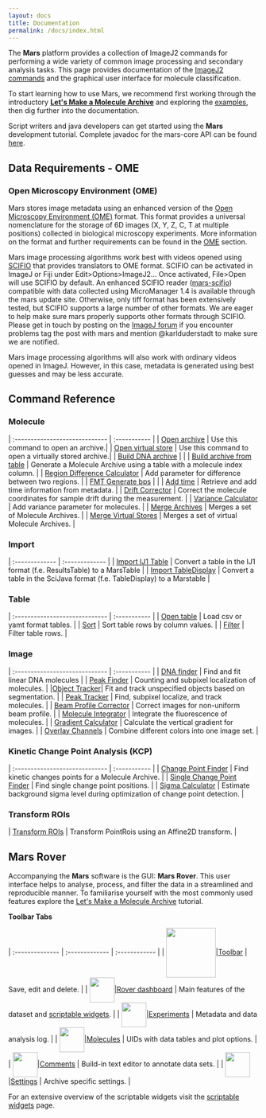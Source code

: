 ```yaml
---
layout: docs
title: Documentation
permalink: /docs/index.html
---
```


The **Mars** platform provides a collection of ImageJ2 commands for performing a wide variety of common image processing and secondary analysis tasks. This page provides documentation of the [ImageJ2 commands](https://duderstadt-lab.github.io/mars-core/javadoc/) and the graphical user interface for molecule classification.  

To start learning how to use Mars, we recommend first working through the introductory **[Let's Make a Molecule Archive](https://duderstadt-lab.github.io/mars-docs/tutorials/workingwithmars/create-a-Molecule-Archive/)** and exploring the [examples](../examples), then dig further into the documentation.

Script writers and java developers can get started using the **Mars** development tutorial. Complete javadoc for the mars-core API can be found [here](http://duderstadt-lab.github.io/mars-core/javadoc/).

## <a name="commands"></a>Data Requirements - OME

### Open Microscopy Environment (OME)

Mars stores image metadata using an enhanced version of the [Open Microscopy Environment (OME)](https://link.springer.com/article/10.1186/gb-2005-6-5-r47) format. This format provides a universal nomenclature for the storage of 6D images (X, Y, Z, C, T at multiple positions) collected in biological microscopy experiments. More information on the format and further requirements can be found in the [OME](./OME/) section.

Mars image processing algorithms work best with videos opened using [SCIFIO](https://scif.io/) that provides translators to OME format. SCIFIO can be activated in ImageJ or Fiji under Edit>Options>ImageJ2... Once activated, File>Open will use SCIFIO by default. An enhanced SCIFIO reader ([mars-scifio](https://github.com/duderstadt-lab/mars-scifio)) compatible with data collected using MicroManager 1.4 is available through the mars update site. Otherwise, only tiff format has been extensively tested, but SCIFIO supports a large number of other formats. We are eager to help make sure mars properly supports other formats through SCIFIO. Please get in touch by posting on the [ImageJ forum](https://forum.image.sc) if you encounter problems tag the post with mars and mention @karlduderstadt to make sure we are notified.

Mars image processing algorithms will also work with ordinary videos opened in ImageJ. However, in this case, metadata is generated using best guesses and may be less accurate.

## <a name="commands"></a>Command Reference

### Molecule

| :----------------------------- | :----------- |
| [Open archive](./molecule/ImportArchive) | Use this command to open an archive.|
| [Open virtual store](./molecule/ImportArchive) | Use this command to open a virtually stored archive.|
| [Build DNA archive](./molecule/BuildDNAarchive) | |
| [Build archive from table](./molecule/BuildArchiveFromTable) | Generate a Molecule Archive using a table with a molecule index column. |
| [Region Difference Calculator](./molecule/RegionDifferenceCalculator) | Add parameter for difference between two regions. |
| [FMT Generate bps](./molecule/FMTbps) | |
| [Add time](./molecule/AddTime) | Retrieve and add time information from metadata. |
| [Drift Corrector](./molecule/DriftCorrector) | Correct the molecule coordinates for sample drift during the measurement. |
| [Variance Calculator](./molecule/varCalculator) | Add variance parameter for molecules. |
| [Merge Archives](./molecule/MergeArchives) | Merges a set of Molecule Archives. |
| [Merge Virtual Stores](./molecule/MergeVirtualArchives) | Merges a set of virtual Molecule Archives. |

### Import

| :------------- | :------------- |
| [Import IJ1 Table](./import/Import_IJ1)       | Convert a table in the IJ1 format (f.e. ResultsTable) to a MarsTable       |
| [Import TableDisplay](./import/Import_TableDisplay)       | Convert a table in the SciJava format (f.e. TableDisplay) to a Marstable       |


### Table

| :----------------------------- | :----------- |
| [Open table](./table/ImportTable) | Load csv or yamt format tables. |
| [Sort](./table/Sort) | Sort table rows by column values. |
| [Filter](./table/Filter) | Filter table rows. |


### Image

| :----------------------------- | :----------- |
| [DNA finder](./image/DNA_finder) | Find and fit linear DNA molecules |
| [Peak Finder](./image/PeakFinder) | Counting and subpixel localization of molecules. |
|[Object Tracker](./image/ObjectTracker)| Fit and track unspecified objects based on segmentation. |
| [Peak Tracker](./image/PeakTracker) | Find, subpixel localize, and track molecules. |
| [Beam Profile Corrector](./image/BeamProfileCorrector) | Correct images for non-uniform beam profile. |
| [Molecule Integrator](./image/MoleculeIntegrator) | Integrate the fluorescence of molecules. |
| [Gradient Calculator](./image/GradientCalculator) | Calculate the vertical gradient for images. |
| [Overlay Channels](./image/OverlayChannels) | Combine different colors into one image set. |

### Kinetic Change Point Analysis (KCP)

| :----------------------------- | :----------- |
| [Change Point Finder](./kcp/ChangePointFinder) | Find kinetic changes points for a Molecule Archive. |
| [Single Change Point Finder](./kcp/SingleChangePointFinder) | Find single change point positions. |
| [Sigma Calculator](./kcp/SigmaCalculator) | Estimate background sigma level during optimization of change point detection. |

### Transform ROIs

| [Transform ROIs](./roi/TransformROIs) | Transform PointRois using an Affine2D transform. |

## <a name="gui"></a>Mars Rover

Accompanying the **Mars** software is the GUI: **Mars Rover**. This user interface helps to analyse, process, and filter the data in a streamlined and reproducible manner. To familiarise yourself with the most commonly used features explore the [Let's Make a Molecule Archive](https://duderstadt-lab.github.io/mars-docs/tutorials/workingwithmars/create-a-Molecule-Archive/) tutorial.

**Toolbar Tabs**

| :-------------- | :------------- | :------------ |
| <img align='center' src='{{site.baseurl}}/docs/img/Icons/img0.png' width='100' />|[Toolbar](./MarsRover/Toolbar) | Save, edit and delete. |
| <img align='center' src='{{site.baseurl}}/docs/img/Icons/img1.png' width='50' />|[Rover dashboard](./MarsRover/RoverDashboard)  | Main features of the dataset and [scriptable widgets](https://duderstadt-lab.github.io/mars-docs/docs/MarsRover/ScriptableWidgets/). |
| <img align='center' src='{{site.baseurl}}/docs/img/Icons/img2.png' width='50' />|[Experiments](./MarsRover/Metadata)    | Metadata and data analysis log. |
| <img align='center' src='{{site.baseurl}}/docs/img/Icons/img3.png' width='50' />|[Molecules](./MarsRover/Molecules)     | UIDs with data tables and plot options. |
| <img align='center' src='{{site.baseurl}}/docs/img/Icons/img4.png' width='50' />|[Comments](./MarsRover/Comments)  | Build-in text editor to annotate data sets. |
| <img align='center' src='{{site.baseurl}}/docs/img/Icons/img5.png' width='50' />|[Settings](./MarsRover/Settings)      | Archive specific settings. |

For an extensive overview of the scriptable widgets visit the [scriptable widgets](https://duderstadt-lab.github.io/mars-docs/docs/MarsRover/ScriptableWidgets/) page.
